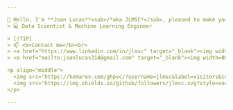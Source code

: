 ```yaml
---

👋 Hello, I'm **Joan Lucas**<sub>/*aka JLMSC*</sub>, pleased to make your acquaintance.<br>
> 💻 Data Scientist & Machine Learning Engineer

> [!TIP]
> 📫 <b>Contact me</b><br>
> <a href="https://www.linkedin.com/in/jlmsc" target="_blank"><img width=80 src="https://img.shields.io/badge/linkedin-%230077B5.svg?style=for-the-badge&logo=linkedinlogoColor=white" target="_blank"></a>
> <a href="mailto:joanlucas314@gmail.com" target="_blank"><img width=80 src="https://img.shields.io/badge/gmail-D14836?style=for-the-badge&logo=gmail&logoColor=white" target="_blank"></a>

<p align="middle">
  <img src="https://komarev.com/ghpvc/?username=jlmsc&label=visitors&color=5b5b5b&style=flat-square" alt="jlmsc"/>
  <img src="https://img.shields.io/github/followers/jlmsc.svg?style=social&label=Follow me" alt="jlmsc"/>
</p>

---
```


